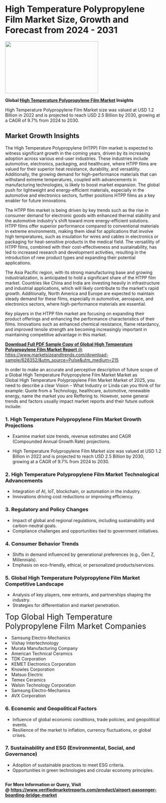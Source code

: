<H1>High Temperature Polypropylene Film Market Size, Growth and Forecast from 2024 - 2031</H1><img class="aligncenter size-medium wp-image-584254" src="https://thirdeyenews.in/wp-content/uploads/2024/09/Global-Market-Research-300x168.jpeg" alt="" width="300" height="168" /><p><strong>Global&nbsp;<a href="https://www.marketsizeandtrends.com/download-sample/628352/&amp;utm_source=Pulse&amp;utm_medium=215">High Temperature Polypropylene Film Market</a> Insights</strong></p><p>High Temperature Polypropylene Film Market size was valued at USD 1.2 Billion in 2022 and is projected to reach USD 2.5 Billion by 2030, growing at a CAGR of 9.7% from 2024 to 2030.</p><p><h2>Market Growth Insights</h2> <p>The High Temperature Polypropylene (HTPP) Film market is expected to witness significant growth in the coming years, driven by its increasing adoption across various end-user industries. These industries include automotive, electronics, packaging, and healthcare, where HTPP films are valued for their superior heat resistance, durability, and versatility. Additionally, the growing demand for high-performance materials that can withstand extreme temperatures, coupled with advancements in manufacturing technologies, is likely to boost market expansion. The global push for lightweight and energy-efficient materials, especially in the automotive and electronics sectors, further positions HTPP films as a key enabler for future innovations.</p> <p><a href="#"></a></p> <p>The HTPP film market is being driven by key trends such as the rise in consumer demand for electronic goods with enhanced thermal stability and the automotive industry's shift toward more energy-efficient solutions. HTPP films offer superior performance compared to conventional materials in extreme environments, making them ideal for applications that involve high temperatures, such as insulation for wires and cables in electronics or packaging for heat-sensitive products in the medical field. The versatility of HTPP films, combined with their cost-effectiveness and sustainability, has led to increased research and development activities, resulting in the introduction of new product types and expanding their potential applications.</p> <p>The Asia Pacific region, with its strong manufacturing base and growing industrialization, is anticipated to hold a significant share of the HTPP film market. Countries like China and India are investing heavily in infrastructure and industrial applications, which will likely contribute to the market's rapid growth. Additionally, North America and Europe are expected to maintain steady demand for these films, especially in automotive, aerospace, and electronics sectors, where high-performance materials are essential.</p> <p>Key players in the HTPP film market are focusing on expanding their product offerings and enhancing the performance characteristics of their films. Innovations such as enhanced chemical resistance, flame retardancy, and improved tensile strength are becoming increasingly important in maintaining competitive advantage in this market.</p> <p><a href="#"></p><p><span class=""><strong>Download Full PDF Sample Copy of Global High Temperature Polypropylene Film Market Report</strong> @ <a href="https://www.marketsizeandtrends.com/download-sample/628352/&amp;utm_source=Pulse&amp;utm_medium=215" target="_blank">https://www.marketsizeandtrends.com/download-sample/628352/&amp;utm_source=Pulse&amp;utm_medium=215</a></span></p><p>In order to make an accurate and perceptive description of future scope of a Global&nbsp;High Temperature Polypropylene Film Market Market as Global&nbsp;High Temperature Polypropylene Film Market Market of 2025, you need to describe a clear Vision &ndash; What Industry or Linda can you think of for example: Quote from a Technology, healthcare, automotive, renewable energy, name the market you are Reffering to. However, some general trends and factors usually impact market reports and their future outlook include:</p><h3>1.&nbsp;<strong>High Temperature Polypropylene Film Market Growth Projections</strong></h3><ul><li>Examine market size trends, revenue estimates and CAGR (Compounded Annual Growth Rate) projections.</li><li><p>High Temperature Polypropylene Film Market size was valued at USD 1.2 Billion in 2022 and is projected to reach USD 2.5 Billion by 2030, growing at a CAGR of 9.7% from 2024 to 2030.</p></li></ul><h3>2.&nbsp;<strong>High Temperature Polypropylene Film Market Technological Advancements</strong></h3><ul><li>Integration of AI, IoT, blockchain, or automation in the industry.</li><li>Innovations driving cost reductions or improving efficiency.</li></ul><h3>3.&nbsp;<strong>Regulatory and Policy Changes</strong></h3><ul><li>Impact of global and regional regulations, including sustainability and carbon-neutral goals.</li><li>Compliance challenges and opportunities tied to government initiatives.</li></ul><h3>4.&nbsp;<strong>Consumer Behavior Trends</strong></h3><ul><li>Shifts in demand influenced by generational preferences (e.g., Gen Z, Millennials).</li><li>Emphasis on eco-friendly, ethical, or personalized products/services.</li></ul><h3>5.&nbsp;<strong>Global High Temperature Polypropylene Film Market Competitive Landscape</strong></h3><ul><li>Analysis of key players, new entrants, and partnerships shaping the industry.</li><li>Strategies for differentiation and market penetration.</li></ul><p data-pm-slice="1 1 []"><span style="color: inherit; font-family: inherit; font-size: 25px;">Top Global High Temperature Polypropylene Film Market Companies</span></p><div class="" data-test-id=""><p><li>Samsung Electro-Mechanics</li><li> Vishay Intertechnology</li><li> Murata Manufacturing Company</li><li> American Technical Ceramics</li><li> TDK Corporation</li><li> KEMET Electronics Corporation</li><li> Knowles Corporation</li><li> Matsuo Electric</li><li> Temex Ceramics</li><li> Walsin Technology Corporation</li><li> Samsung Electro-Mechanics</li><li> AVX Corporation</li></p></div><h3>6.&nbsp;<strong>Economic and Geopolitical Factors</strong></h3><ul><li>Influence of global economic conditions, trade policies, and geopolitical events.</li><li>Resilience of the market to inflation, currency fluctuations, or global crises.</li></ul><h3>7.&nbsp;<strong>Sustainability and ESG (Environmental, Social, and Governance)</strong></h3><ul><li>Adoption of sustainable practices to meet ESG criteria.</li><li>Opportunities in green technologies and circular economy principles.</li></ul><h2><strong style="font-size: 14px;">For More Information or Query, Visit @&nbsp;</strong><a style="background-color: #ffffff; font-size: 14px;" href="https://www.marketsizeandtrends.com/report/high-temperature-polypropylene-film-market/" target="_blank">https://www.verifiedmarketreports.com/product/airport-passenger-boarding-bridge-market</a></h2>

